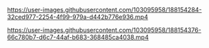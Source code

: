 

https://user-images.githubusercontent.com/103095958/188154284-32ced977-2254-4f99-979a-d442b776e936.mp4



https://user-images.githubusercontent.com/103095958/188154376-66c780b7-d6c7-44af-b683-368485ca4038.mp4

